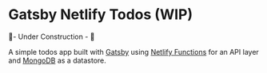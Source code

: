 # Gatsby Netlify Todos (WIP)

🚧- Under Construction - 🚧

A simple todos app built with [Gatsby](https://www.gatsbyjs.org/) using [Netlify Functions](https://www.netlify.com/products/functions/) for an API layer and [MongoDB](https://www.mongodb.com/cloud/atlas) as a datastore.
